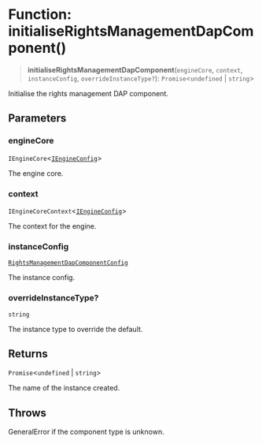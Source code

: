 # Function: initialiseRightsManagementDapComponent()

> **initialiseRightsManagementDapComponent**(`engineCore`, `context`, `instanceConfig`, `overrideInstanceType?`): `Promise`\<`undefined` \| `string`\>

Initialise the rights management DAP component.

## Parameters

### engineCore

`IEngineCore`\<[`IEngineConfig`](../interfaces/IEngineConfig.md)\>

The engine core.

### context

`IEngineCoreContext`\<[`IEngineConfig`](../interfaces/IEngineConfig.md)\>

The context for the engine.

### instanceConfig

[`RightsManagementDapComponentConfig`](../type-aliases/RightsManagementDapComponentConfig.md)

The instance config.

### overrideInstanceType?

`string`

The instance type to override the default.

## Returns

`Promise`\<`undefined` \| `string`\>

The name of the instance created.

## Throws

GeneralError if the component type is unknown.
